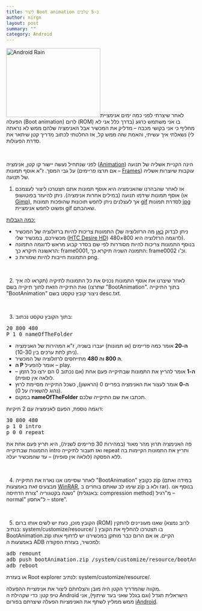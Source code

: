 ```yaml
---
title: ליצור Boot animation ב-5 שלבים
author: nirgn
layout: post
summary: ""
category: Android
---
```

[<img class="alignleft size-full wp-image-833" src="http://www.lifelongstudent.net/wp-content/uploads/2012/04/Android_Rain.png" alt="Android Rain" width="250" height="183" srcset="http://www.lifelongstudent.net/wp-content/uploads/2012/04/Android_Rain.png 250w, http://www.lifelongstudent.net/wp-content/uploads/2012/04/Android_Rain-300x219.png 300w" sizes="(max-width: 250px) 100vw, 250px" />](http://www.lifelongstudent.net/wp-content/uploads/2012/04/Android_Rain.png)לאחר שיצרתי לפני כמה ימים אנימציית הפעלה (Boot animation) לרום (ROM) בו אני משתמש כרגע (בדרך כלל אני לא מחליף כי אני בקושי מכבה &#8211; מדליק את המכשיר אבל האנימציה שלהם ממש לא נראתה לי) נשאלתי איך עשיתי, והאמת שזה ממש קל, אז החלטתי לכתוב מדריך קטן שיתאר את סדרת הפעולות.

<!--more-->

&nbsp;

לפני שנתחיל נעשה יישור קו קטן, אנימציה (<a href="http://en.wikipedia.org/wiki/Animation" target="_blank">Animation</a>) הינה הקניית אשליה של תנועה על גבי המסך. ז"א אוסף תמונות (אם תרצו פריימים &#8211; <a href="http://en.wikipedia.org/wiki/Key_frame" target="_blank">Frames</a>) עוקבות שיוצרות אשליה של תנועה.

  1. אז לאחר שהבהרנו שהאנימציה היא אוסף תמונות אתם תצטרכו ליצור לעצמכם אוסף תמונות שידמו תנועה (במילים אחרות אנימציה). ניתן להיעזר בפוטושופ (או <a href="http://en.wikipedia.org/wiki/GIMP" target="_blank">Gimp</a>), אך לעצלנים ניתן לחפש תוכונות שהופכות תמונות <a href="http://en.wikipedia.org/wiki/GIF" target="_blank">gif</a> לסדרת תמונות <a href="http://en.wikipedia.org/wiki/JPEG" target="_blank">jpg</a> ופשוט לחפש אנימציית gif שאהבתם.

<span style="text-decoration: underline;">כמה הגבלות:</span>

  * התמונות צריכות להיות ברזולוציה של המכשיר (ניתן לבדוק <a href="http://www.gsmarena.com/" target="_blank">כאן</a> מה הרזולוציה של מכשירכם, במכשיר שלי (<a href="http://www.gsmarena.com/htc_desire_hd-3468.php" target="_blank">HTC Desire HD</a>) לדוגמה הרזלוציה היא 800&#215;480).
  * בנוסף התמונות צריכות להיות מסודרות לפי שם בסדר קבוע מראש לדוגמה התמונה הראשונה תיקרא כך: frame0001, התמונה השניה תיקרא כך: frame0002 וכ'ו.
  * התמונות חייבות להיות שמורות כ png.

&nbsp;

  2. לאחר שיצרנו את אוסף התמונות נכניס את כל התמונות לתיקיה (תקראו לה איך שתרצו) ואת התיקייה הזאת לתוך תיקייה בשם "BootAnimation". בתוך התיקייה "BootAnimation" ניצור קובץ טקסט בשם desc.txt.

&nbsp;

  3. בתוך הקובץ טקסט נכתוב:

<pre class="lang:default decode:true">20 800 480
P 1 0 nameOfTheFolder</pre>

  * **ה-20** אומר כמה פריימים (או תמונות) יעברו בשניה, ז"א המהירות של האנימציה (ניתן לתת ערכים בין 10-30).
  * **ה 800 וה 480** מתייחסים לרזולוציה של המכשיר.
  * **ה P** אומר להפעיל &#8211; play.
  * **ה-1** אומר להריץ את התמונות שבתיקייה פעם אחת (אם נכתוב 0 הם ירצו כל הזמן &#8211; לולאה אין סופית).
  * **ה-0** אומר לעצור את האנימציה בפריים 0 (הראשון), כשכל התיקייה מסיימת לרוץ (נהוג להשאירו על 0).
  * במקום **nameOfTheFolder** תכתבו את שם התיקייה שלכם.

דוגמה נוספת, הפעם לאנימציה עם 2 תיקיות:

<pre class="lang:default decode:true">30 800 480
p 1 0 intro
p 0 0 repeat</pre>

פה האנימציה תרוץ מהר מאוד (במהירות 30 פריימים לשניה), היא תריץ פעם אחת את התמונות שבתיקייה intro ואז תעבור לתיקייה repeat ותריץ את התמונות הקיימות בה ללא הפסקה (לולאה אין סופית) &#8211; עד שהמכשיר יעלה.

&nbsp;

  4. לאחר שסיימנו אנו נארוז את התיקייה "BootAnimation" כקובץ zip (במידה ואתם מבצעים זאת באמצעות <a href="http://en.wikipedia.org/wiki/WinRAR" target="_blank">WinRAR</a>, שימו לב שאתם בוחרים ב zip ולא ב rar). בנוסף אנו נשנה בקטגוריה "צורת הדחיסה" (באנגלית: compression method) מ"רגיל &#8211; normal" ל"אחסון &#8211; store".

&nbsp;

  5. הקובץ מוכן, כעת יש לשים אותו ברום (ROM) שאנו מעוניינים להתקין (לרוב נמצא בנתיב: system/customize/resource/ ) בו תצטרכו להחליף את הקובץ BootAnimation.zip הקיים. או אם הרום כבר מותקן במכשירנו יש לדחוף אותו באמצעות ה ADB למכשיר, בעזרת הפקודה: 

<pre class="lang:default decode:true">adb remount
adb push bootAnimation.zip /system/customize/resource/bootAnimation.zip
adb reboot</pre>

או בעזרת Root explorer לנתיב: system/customize/resource/.

מקווה שהמדריך הקטן היה מובן והצלחתם ליצור את אנימציית ההפעלה.  
טיפ קטן: כדי שקהילת ה Android הישראלית תגדל (וגם בגלל שאני בעד שיתוף), אני ממש ממליץ לשתף את האנימציות הפעלה שיצרתם בפורום <a href="http://iandroid.co.il/forum/" target="_blank">iAndroid</a>.
